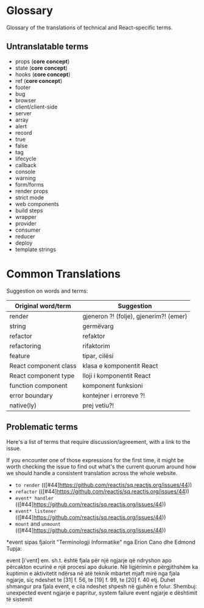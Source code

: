 # Glossary 

Glossary of the translations of technical and React-specific terms.

## Untranslatable terms
- props (**core concept**)
- state (**core concept**)
- hooks (**core concept**)
- ref (**core concept**)
- footer
- bug
- browser
- client/client-side
- server
- array
- alert
- record
- true
- false
- tag
- lifecycle
- callback
- console
- warning
- form/forms
- render props
- strict mode
- web components
- build steps
- wrapper
- provider
- consumer
- reducer
- deploy
- template strings

# Common Translations

Suggestion on words and terms:

| Original word/term | Suggestion | 
| ------------------ | ---------- |
| render | gjeneron ?! (folje), gjenerim?! (emer) |
| string | germëvarg | ref. Fjalori Cano-Tupja
| refactor | refaktor | 
| refactoring | rifaktorim |
| feature | tipar, cilësi
| React component class | klasa e komponentit React |
| React component type | lloji i komponentit React |
| function component | komponent funksioni |
| error boundary | kontejner i erroreve ?! |
| native(ly) | prej vetiu?!

## Problematic terms

Here's a list of terms that require discussion/agreement, with a link to the issue.

If you encounter one of those expressions for the first time, it might be worth checking the issue to find out what's the current quorum around how we should handle a consistent translation across the whole website.


- `to render` (([#44]https://github.com/reactjs/sq.reactjs.org/issues/44))
- `refactor`  (([#44]https://github.com/reactjs/sq.reactjs.org/issues/44))
- `event* handler` (([#44]https://github.com/reactjs/sq.reactjs.org/issues/44))
- `event* listener` (([#44]https://github.com/reactjs/sq.reactjs.org/issues/44))
- `mount` and `unmount` (([#44]https://github.com/reactjs/sq.reactjs.org/issues/44))

*event sipas fjalorit "Terminologji Informatike" nga Erion Cano dhe Edmond Tupja:

event [i’vent] em. sh.t. është fjala për një ngjarje që ndryshon apo përcakton
ecurinë e një procesi apo dukurie. Në ligjërimin e përgjithshëm ka kuptimin e
aktivitetit ndërsa në atë teknik mbartet mjaft mirë nga fjala ngjarje, siç ndeshet
te [31] f. 56, te [19] f. 99, te [20] f. 40 etj. Duhet shmangur pra fjala event, e cila
ndeshet shpesh në gjuhën e folur. Shembuj: unexpected event ngjarje e papritur,
system failure event ngjarje e dështimit të sistemit
